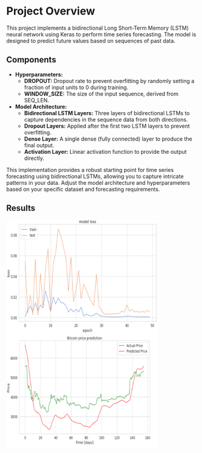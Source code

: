 <h1>Project Overview</h1>
<p>This project implements a bidirectional Long Short-Term Memory (LSTM) neural network using Keras to perform time series forecasting. The model is designed to predict future values based on sequences of past data.</p>

<h2>Components</h2>
<ul>
  <li><strong>Hyperparameters:</strong>
    <ul>
      <li><strong>DROPOUT:</strong> Dropout rate to prevent overfitting by randomly setting a fraction of input units to 0 during training.</li>
      <li><strong>WINDOW_SIZE:</strong> The size of the input sequence, derived from SEQ_LEN.</li>
    </ul>
  </li>
  <li><strong>Model Architecture:</strong>
    <ul>
      <li><strong>Bidirectional LSTM Layers:</strong> Three layers of bidirectional LSTMs to capture dependencies in the sequence data from both directions.</li>
      <li><strong>Dropout Layers:</strong> Applied after the first two LSTM layers to prevent overfitting.</li>
      <li><strong>Dense Layer:</strong> A single dense (fully connected) layer to produce the final output.</li>
      <li><strong>Activation Layer:</strong> Linear activation function to provide the output directly.</li>
    </ul>
  </li>
</ul>

<p>This implementation provides a robust starting point for time series forecasting using bidirectional LSTMs, allowing you to capture intricate patterns in your data. Adjust the model architecture and hyperparameters based on your specific dataset and forecasting requirements.</p>
<h2>Results</h2>
<!-- Insert screenshots using img tags -->
<img src="https://github.com/CSuryaVenkat/StockPricePrediction/blob/main/model_Loss.png" alt="Model Loss Plot" width="400" height="300">
<img src="https://github.com/CSuryaVenkat/StockPricePrediction/blob/main/price_prediction.png" alt="Bitcoin Prediction" width="400" height="300">

